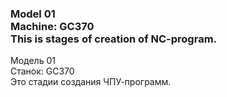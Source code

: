 ### Model 01<br/>Machine: GC370<br/>This is stages of creation of NC-program.
Модель 01<br/>Станок: GC370<br/>Это стадии создания ЧПУ-программ.
